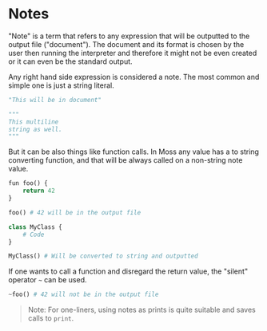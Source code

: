 # Notes

"Note" is a term that refers to any expression that will be outputted
to the output file ("document"). The document and its format is chosen
by the user then running the interpreter and therefore it might not be
even created or it can even be the standard output.

Any right hand side expression is considered a note. The most common and simple
one is just a string literal.

```py
"This will be in document"

"""
This multiline
string as well.
"""
```

But it can be also things like function calls. In Moss any value has a to string
converting function, and that will be always called on a non-string note value.

```py
fun foo() {
    return 42
}

foo() # 42 will be in the output file
```

```py
class MyClass {
    # Code
}

MyClass() # Will be converted to string and outputted
```

If one wants to call a function and disregard the return value, the
"silent" operator `~` can be used.

```py
~foo() # 42 will not be in the output file
```

> Note: For one-liners, using notes as prints is quite suitable and saves
> calls to `print`.

